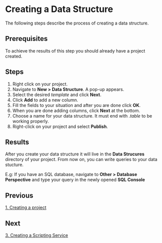 # Creating a Data Structure

The following steps describe the process of creating a data structure.

## Prerequisites
To achieve the results of this step you should already have a project created.

## Steps 

1. Right click on your project.
2. Navigate to **New > Data Structure**. A pop-up appears.
3. Select the desired _template_ and click **Next**.
4. Click **Add** to add a new column.
5. Fill the fields to your situation and after you are done click **OK**.
6. When you are done adding columns, click **Next** at the bottom.
7. Choose a name for your data structure. It must end with _.table_ to be working properly.
8. Right-click on your project and select **Publish**.

## Results

After you create your data structure it will live in the **Data Strucures** directory of your project. From now on, you can write queries to your data stucture. 

E.g: If you have an SQL database, navigate to **Other > Database Perspective** and type your query in the newly opened **SQL Console**
    
## Previous

[1. Creating a project](1.CreatingProjects.md)

## Next

[3. Creating a Scripting Service](3.ScriptingServices.md)
